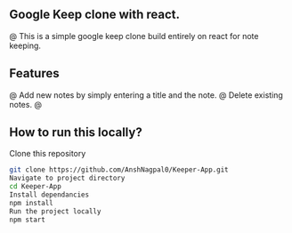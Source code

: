## Google Keep clone with react.
@ This is a simple google keep clone build entirely on react for note keeping.

## Features
@ Add new notes by simply entering a title and the note.
@ Delete existing notes.
@ 

## How to run this locally?
 Clone this repository
  ```sh
git clone https://github.com/AnshNagpal0/Keeper-App.git
 Navigate to project directory
  cd Keeper-App
 Install dependancies
  npm install
 Run the project locally
  npm start  
